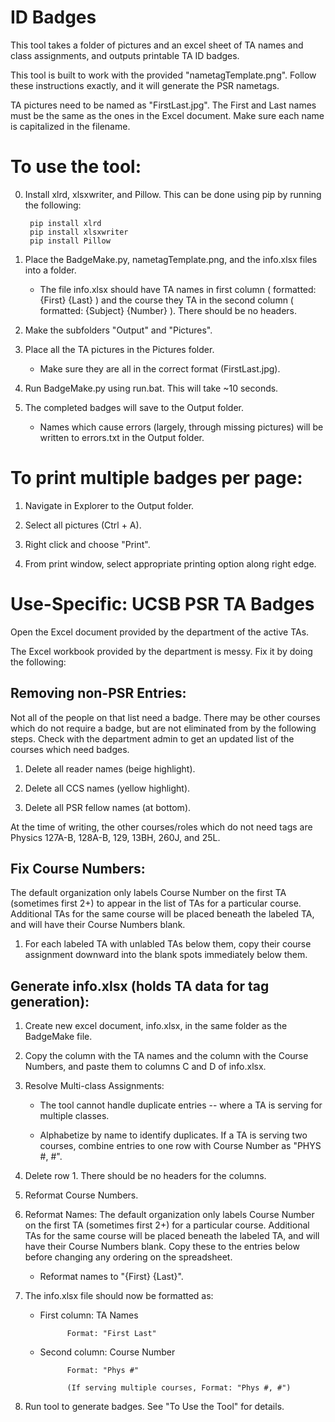 # ID Badges

This tool takes a folder of pictures and an excel sheet of TA names and class assignments, and outputs printable TA ID badges.

This tool is built to work with the provided "nametagTemplate.png". Follow these instructions exactly, and it will generate the PSR nametags.

TA pictures need to be named as "FirstLast.jpg". The First and Last names must
be the same as the ones in the Excel document. Make sure each name is capitalized in the filename.

# To use the tool:

0. Install xlrd, xlsxwriter, and Pillow. This can be done using pip by running the following:

		pip install xlrd
		pip install xlsxwriter
		pip install Pillow

1. Place the BadgeMake.py, nametagTemplate.png, and the info.xlsx files into a
 folder.
 	* The file info.xlsx should have TA names in first column ( formatted: {First} {Last} ) and
 the course they TA in the second column ( formatted: {Subject} {Number} ). There should be no headers.

2. Make the subfolders "Output" and "Pictures".

3. Place all the TA pictures in the Pictures folder.
	* Make sure they are all in the correct format (FirstLast.jpg).

4. Run BadgeMake.py using run.bat. This will take ~10 seconds.

5. The completed badges will save to the Output folder.

	* Names which cause errors (largely, through missing pictures) will be
	written to errors.txt in the Output folder.

# To print multiple badges per page:

1. Navigate in Explorer to the Output folder.

2. Select all pictures (Ctrl + A).

3. Right click and choose "Print".

4. From print window, select appropriate printing option along right edge.

# Use-Specific: UCSB PSR TA Badges

Open the Excel document provided by the department of the active TAs.

The Excel workbook provided by the department is messy. Fix it by doing the following:

## Removing non-PSR Entries:

Not all of the people on that list need a badge. There may be other courses which do not require a badge, but are not eliminated from by the following steps. Check with the department admin to get an updated list of the courses which need badges.

1. Delete all reader names (beige highlight).

2. Delete all CCS names (yellow highlight).

3. Delete all PSR fellow names (at bottom).

At the time of writing, the other courses/roles which do not need tags are Physics 127A-B, 128A-B, 129, 13BH, 260J, and 25L.

## Fix Course Numbers:

The default organization only labels Course Number on the first TA (sometimes first 2+) to appear in the list of TAs for a particular course.
Additional TAs for the same course will be placed beneath the labeled TA, and will have their Course Numbers blank.

1. For each labeled TA with unlabled TAs below them, copy their course assignment downward into the blank spots immediately below them.

## Generate info.xlsx (holds TA data for tag generation):

1. Create new excel document, info.xlsx, in the same folder as the BadgeMake file.

2. Copy the column with the TA names and the column with the Course Numbers, and paste them to columns C and D of info.xlsx.

3. Resolve Multi-class Assignments:

	* The tool cannot handle duplicate entries -- where a TA is serving for multiple classes.

	* Alphabetize by name to identify duplicates. If a TA is serving two courses, combine entries to one row with Course Number as "PHYS #, #".

4. Delete row 1. There should be no headers for the columns.

5. Reformat Course Numbers.

6. Reformat Names: The default organization only labels Course Number on the first TA (sometimes first 2+) for a particular course. Additional TAs for the same course will be placed beneath the labeled TA, and will have their Course Numbers blank. Copy these to the entries below before changing any ordering on the spreadsheet.

	* Reformat names to "{First} {Last}".

7. The info.xlsx file should now be formatted as:

	* First column: TA Names

				Format: "First Last"

	* Second column: Course Number

				Format: "Phys #"

				(If serving multiple courses, Format: "Phys #, #")
				
8. Run tool to generate badges. See "To Use the Tool" for details.
